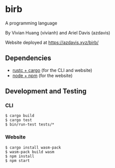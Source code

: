 # birb

A programming language

By Vivian Huang (vivianh) and Ariel Davis (azdavis)

Website deployed at https://azdavis.xyz/birb/

## Dependencies

- [rustc + cargo][rust] (for the CLI and website)
- [node + npm][node] (for the website)

[rust]: https://rustup.rs
[node]: https://nodejs.org/en/download/

## Development and Testing

### CLI

```
$ cargo build
$ cargo test
$ bin/run-test tests/*
```

### Website

```
$ cargo install wasm-pack
$ wasm-pack build wasm
$ npm install
$ npm start
```
